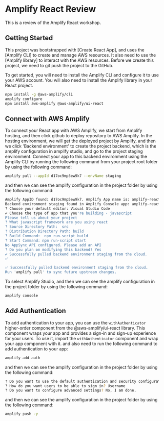 # Amplify React Review

This is a review of the Amplify React workshop.

## Getting Started

This project was bootstrapped with [Create React App], and uses the [Amplify CLI] to create and manage AWS resources. It also need to use the [Amplify library] to interact with the AWS resources. Before we create this project, we need to git push the project to the GitHub.

To get started, you will need to install the Amplify CLI and configure it to use your AWS account. You will also need to install the Amplify library in your React project.

```bash
npm install -g @aws-amplify/cli
amplify configure
npm install aws-amplify @aws-amplify/ui-react
```

## Connect with AWS Amplify

To connect your React app with AWS Amplify, we start from Amplify hosting, and then click github to deploy repository to AWS Amplify. In the hosting environment, we will get the deployed project by Amplify, and then we click 'Backend environment' to create the project backend, which is the amplify configuration in amplify studio, and go to the project staging environment. Connect your app to this backend environment using the Amplify CLI by running the following command from your project root folder by using the following command:

```bash
amplify pull --appId d17oc9mp5ew9k7 --envName staging
```

and then we can see the amplify configuration in the project folder by using the following command:

```bash
Amplify AppID found: d17oc9mp5ew9k7. Amplify App name is: amplify-react-review
Backend environment staging found in Amplify Console app: amplify-react-review
? Choose your default editor: Visual Studio Code
✔ Choose the type of app that you're building · javascript
Please tell us about your project
? What javascript framework are you using react
? Source Directory Path:  src
? Distribution Directory Path: build
? Build Command:  npm run-script build
? Start Command: npm run-script start
No AppSync API configured. Please add an API
? Do you plan on modifying this backend? Yes
✔ Successfully pulled backend environment staging from the cloud.
✅

✅ Successfully pulled backend environment staging from the cloud.
Run 'amplify pull' to sync future upstream changes.
```

To select Amplify Studio, and then we can see the amplify configuration in the project folder by using the following command:

```bash
amplify console
```

## Add Authentication

To add authentication to your app, you can use the `withAuthenticator` higher-order component from the @aws-amplify/ui-react library. This component wraps your app and provides a sign-in and sign-up experience for your users. To use it, import the `withAuthenticator` component and wrap your app component with it. and also need to run the following command to add authentication to your app:

```bash
amplify add auth
```

and then we can see the amplify configuration in the project folder by using the following command:

```bash
? Do you want to use the default authentication and security configuration? Default configuration
? How do you want users to be able to sign in? Username
? Do you want to configure advanced settings? No, I am done.
```

and then we can see the amplify configuration in the project folder by using the following command:

```bash
amplify push -y
```
